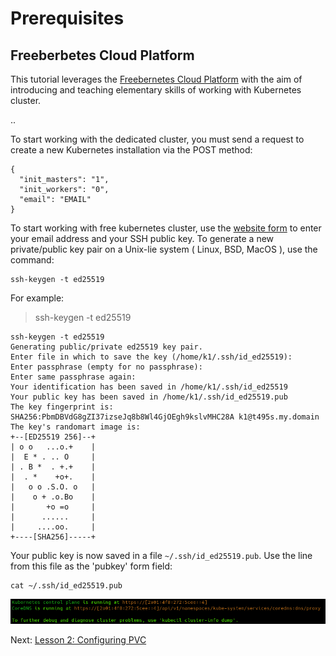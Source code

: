# Prerequisites

## Freeberbetes Cloud Platform

This tutorial leverages the [Freebernetes Cloud Platform](https://try-fcp.org/) with the aim of introducing and teaching elementary skills of working with Kubernetes cluster.

..

To start working with the dedicated cluster, you must send a request to create a new Kubernetes installation via the POST method:

```
{
  "init_masters": "1",
  "init_workers": "0",
  "email": "EMAIL"
}
```

To start working with free kubernetes cluster, use the [website form](https://try-fcp.org) to enter your email address and your SSH public key. To generate a new private/public key pair on a Unix-lie system ( Linux, BSD, MacOS ), use the command:
```
ssh-keygen -t ed25519
```

For example:
> ssh-keygen -t ed25519
```
ssh-keygen -t ed25519
Generating public/private ed25519 key pair.
Enter file in which to save the key (/home/k1/.ssh/id_ed25519): 
Enter passphrase (empty for no passphrase): 
Enter same passphrase again: 
Your identification has been saved in /home/k1/.ssh/id_ed25519
Your public key has been saved in /home/k1/.ssh/id_ed25519.pub
The key fingerprint is:
SHA256:PbmDBVdG8gZI37izseJq8b8Wl4GjOEgh9kslvMHC28A k1@t495s.my.domain
The key's randomart image is:
+--[ED25519 256]--+
| o o   ...o.+    |
|  E * . .. O     |
| . B *  . +.+    |
|  . *    +o+.    |
|   o o .S.O. o   |
|    o + .o.Bo    |
|       +o =o     |
|      ......     |
|     ....oo.     |
+----[SHA256]-----+
```

Your public key is now saved in a file `~/.ssh/id_ed25519.pub`. Use the line from this file as the 'pubkey' form field:
```
cat ~/.ssh/id_ed25519.pub
```


![cluster-info screenshot](images/cluster-info.png)



Next: [Lesson 2: Configuring PVC](02-configuring-pvc.md)
